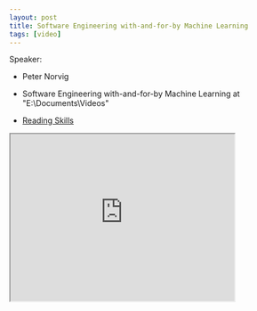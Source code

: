 ```yaml
---
layout: post
title: Software Engineering with-and-for-by Machine Learning
tags: [video]
---
```


Speaker:

- Peter Norvig

- Software Engineering with-and-for-by Machine Learning at "E:\Documents\Videos"
- [Reading Skills](https://www.youtube.com/watch?v=MP-wAc-XNUU)

<!--more-->

<iframe width="80%" height="300px" src="https://www.youtube.com/embed/MP-wAc-XNUU">
</iframe>